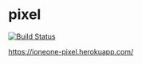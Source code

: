 # pixel

[![Build Status](https://travis-ci.com/ioneone/pixel.svg?branch=master)](https://travis-ci.com/ioneone/pixel)

https://ioneone-pixel.herokuapp.com/

